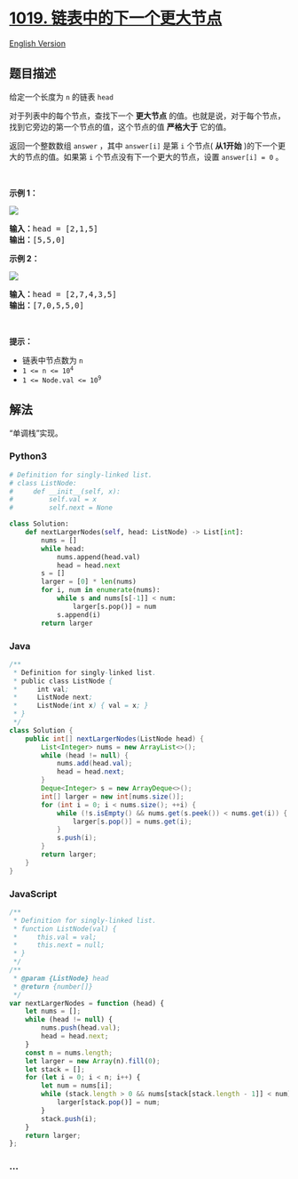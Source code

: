 # [1019. 链表中的下一个更大节点](https://leetcode.cn/problems/next-greater-node-in-linked-list)

[English Version](/solution/1000-1099/1019.Next%20Greater%20Node%20In%20Linked%20List/README_EN.md)

## 题目描述

<!-- 这里写题目描述 -->

<p>给定一个长度为&nbsp;<code>n</code>&nbsp;的链表&nbsp;<code>head</code></p>

<p>对于列表中的每个节点，查找下一个 <strong>更大节点</strong> 的值。也就是说，对于每个节点，找到它旁边的第一个节点的值，这个节点的值 <strong>严格大于</strong> 它的值。</p>

<p>返回一个整数数组 <code>answer</code> ，其中 <code>answer[i]</code> 是第 <code>i</code> 个节点( <strong>从1开始</strong> )的下一个更大的节点的值。如果第 <code>i</code> 个节点没有下一个更大的节点，设置&nbsp;<code>answer[i] = 0</code>&nbsp;。</p>

<p>&nbsp;</p>

<p><strong>示例 1：</strong></p>

<p><img src="https://cdn.jsdelivr.net/gh/doocs/leetcode@main/solution/1000-1099/1019.Next%20Greater%20Node%20In%20Linked%20List/images/linkedlistnext1.jpg" /></p>

<pre>
<strong>输入：</strong>head = [2,1,5]
<strong>输出：</strong>[5,5,0]
</pre>

<p><strong>示例 2：</strong></p>

<p><img src="https://cdn.jsdelivr.net/gh/doocs/leetcode@main/solution/1000-1099/1019.Next%20Greater%20Node%20In%20Linked%20List/images/linkedlistnext2.jpg" /></p>

<pre>
<strong>输入：</strong>head = [2,7,4,3,5]
<strong>输出：</strong>[7,0,5,5,0]
</pre>

<p>&nbsp;</p>

<p><strong>提示：</strong></p>

<ul>
	<li>链表中节点数为&nbsp;<code>n</code></li>
	<li><code>1 &lt;= n &lt;= 10<sup>4</sup></code></li>
	<li><code>1 &lt;= Node.val &lt;= 10<sup>9</sup></code></li>
</ul>

## 解法

<!-- 这里可写通用的实现逻辑 -->

“单调栈”实现。

<!-- tabs:start -->

### **Python3**

<!-- 这里可写当前语言的特殊实现逻辑 -->

```python
# Definition for singly-linked list.
# class ListNode:
#     def __init__(self, x):
#         self.val = x
#         self.next = None

class Solution:
    def nextLargerNodes(self, head: ListNode) -> List[int]:
        nums = []
        while head:
            nums.append(head.val)
            head = head.next
        s = []
        larger = [0] * len(nums)
        for i, num in enumerate(nums):
            while s and nums[s[-1]] < num:
                larger[s.pop()] = num
            s.append(i)
        return larger
```

### **Java**

<!-- 这里可写当前语言的特殊实现逻辑 -->

```java
/**
 * Definition for singly-linked list.
 * public class ListNode {
 *     int val;
 *     ListNode next;
 *     ListNode(int x) { val = x; }
 * }
 */
class Solution {
    public int[] nextLargerNodes(ListNode head) {
        List<Integer> nums = new ArrayList<>();
        while (head != null) {
            nums.add(head.val);
            head = head.next;
        }
        Deque<Integer> s = new ArrayDeque<>();
        int[] larger = new int[nums.size()];
        for (int i = 0; i < nums.size(); ++i) {
            while (!s.isEmpty() && nums.get(s.peek()) < nums.get(i)) {
                larger[s.pop()] = nums.get(i);
            }
            s.push(i);
        }
        return larger;
    }
}
```

### **JavaScript**

```js
/**
 * Definition for singly-linked list.
 * function ListNode(val) {
 *     this.val = val;
 *     this.next = null;
 * }
 */
/**
 * @param {ListNode} head
 * @return {number[]}
 */
var nextLargerNodes = function (head) {
    let nums = [];
    while (head != null) {
        nums.push(head.val);
        head = head.next;
    }
    const n = nums.length;
    let larger = new Array(n).fill(0);
    let stack = [];
    for (let i = 0; i < n; i++) {
        let num = nums[i];
        while (stack.length > 0 && nums[stack[stack.length - 1]] < num) {
            larger[stack.pop()] = num;
        }
        stack.push(i);
    }
    return larger;
};
```

### **...**

```

```

<!-- tabs:end -->
